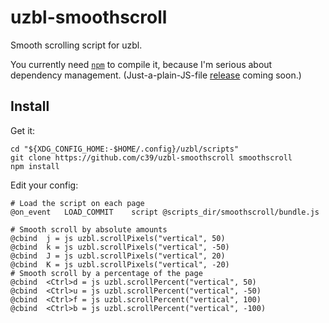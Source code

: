 # uzbl-smoothscroll

Smooth scrolling script for uzbl.

You currently need [`npm`][npm] to compile it, because I'm serious about
dependency management. (Just-a-plain-JS-file [release][gh-release-tut] coming
soon.)

## Install

Get it:

    cd "${XDG_CONFIG_HOME:-$HOME/.config}/uzbl/scripts"
    git clone https://github.com/c39/uzbl-smoothscroll smoothscroll
    npm install

Edit your config:

    # Load the script on each page
    @on_event   LOAD_COMMIT    script @scripts_dir/smoothscroll/bundle.js

    # Smooth scroll by absolute amounts
    @cbind  j = js uzbl.scrollPixels("vertical", 50)
    @cbind  k = js uzbl.scrollPixels("vertical", -50)
    @cbind  J = js uzbl.scrollPixels("vertical", 20)
    @cbind  K = js uzbl.scrollPixels("vertical", -20)
    # Smooth scroll by a percentage of the page
    @cbind  <Ctrl>d = js uzbl.scrollPercent("vertical", 50)
    @cbind  <Ctrl>u = js uzbl.scrollPercent("vertical", -50)
    @cbind  <Ctrl>f = js uzbl.scrollPercent("vertical", 100)
    @cbind  <Ctrl>b = js uzbl.scrollPercent("vertical", -100)

 [npm]: https://www.npmjs.org/ "Node Package Manager"
 [gh-release-tut]: https://github.com/blog/1547-release-your-software
